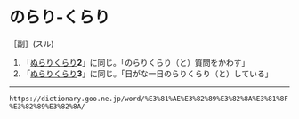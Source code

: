 # のらり‐くらり

［副］(スル)

1. 「[ぬらりくらり](ぬらりくらり)**2**」に同じ。「のらりくらり（と）質問をかわす」
2. 「[ぬらりくらり](https://dictionary.goo.ne.jp/word/%E3%81%AC%E3%82%89%E3%82%8A%E3%81%8F%E3%82%89%E3%82%8A/#jn-169449)**3**」に同じ。「日がな一日のらりくらり（と）している」

---
`https://dictionary.goo.ne.jp/word/%E3%81%AE%E3%82%89%E3%82%8A%E3%81%8F%E3%82%89%E3%82%8A/`